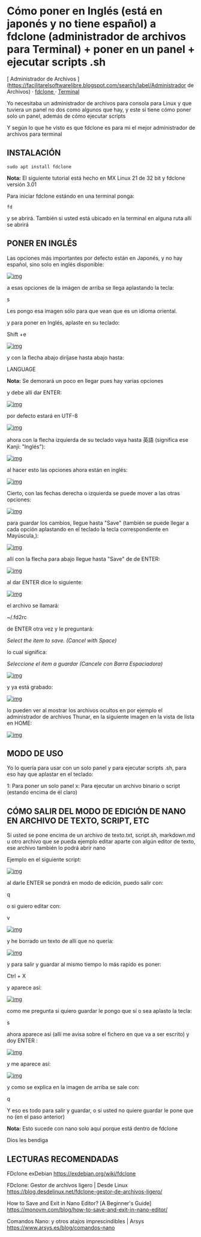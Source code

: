 #  Cómo poner en Inglés (está en japonés y no tiene español) a fdclone  (administrador de archivos para Terminal) + poner en un panel + ejecutar  scripts .sh 

  [ Administrador de Archivos ](https://facilitarelsoftwarelibre.blogspot.com/search/label/Administrador de Archivos)  ·  [ fdclone ](https://facilitarelsoftwarelibre.blogspot.com/search/label/fdclone)  ·  [ Terminal ](https://facilitarelsoftwarelibre.blogspot.com/search/label/Terminal)  

Yo  necesitaba un administrador de archivos para consola para Linux y que  tuviera un panel no dos como algunos que hay, y este si tiene cómo poner solo un panel, además de cómo ejecutar scripts 

Y según lo que he visto es que fdclone es para mi el mejor administrador de archivos para terminal

## INSTALACIÓN



```
sudo apt install fdclone
```

**Nota:** El siguiente tutorial está hecho en MX Linux 21 de 32 bit y fdclone versión 3.01 

Para iniciar fdclone estándo en una terminal ponga:



```
fd
```

y se abrirá. También si usted está ubicado en la terminal en alguna ruta allí se abrirá 

 

## PONER EN INGLÉS  

Las opciones más importantes por defecto están en Japonés, y no hay español, sino solo en inglés disponible:



[![img](https://blogger.googleusercontent.com/img/a/AVvXsEhv6OhaX0ueqw7l8GwH6I1qanc9ozNM7E2xyxHQ19ssfHfp-gQkGtaFS0_SBCYnBg336SVUxMCW9aQ_yINDBuB_90-qzNHsuDeftltvBR37KGkhrHVRedgORpYULS844Pe_yrOWWZpa-7FkdgvUmtWagEcgHqT2wZzFYHBM8DdX8og67t6uGT0obIwV=s16000)](https://blogger.googleusercontent.com/img/a/AVvXsEhv6OhaX0ueqw7l8GwH6I1qanc9ozNM7E2xyxHQ19ssfHfp-gQkGtaFS0_SBCYnBg336SVUxMCW9aQ_yINDBuB_90-qzNHsuDeftltvBR37KGkhrHVRedgORpYULS844Pe_yrOWWZpa-7FkdgvUmtWagEcgHqT2wZzFYHBM8DdX8og67t6uGT0obIwV)





a esas opciones de la imágen de arriba se llega aplastando la tecla:



s

Les pongo esa imagen sólo para que vean que es un idioma oriental.

y para poner en Inglés, aplaste en su teclado:

Shift +e



[![img](https://blogger.googleusercontent.com/img/a/AVvXsEhwTSiF3uciY5_btKv_SAhgQWF7i0f_G9Pyy-4SFwoz4y9N2DogJGaqnMJf3ZxVGMqqEmUXMbnY2bT6_BLUsaps6yTaaGYgNF-K6WuBYaUv-zET4gfaipEu4lL_g7AHyTmsXRK8D_JRNwR8-kEQsZxqMw5tVWrmOwR3Kjz7eYLAAg5RQGNu36ShXCaw=s16000)](https://blogger.googleusercontent.com/img/a/AVvXsEhwTSiF3uciY5_btKv_SAhgQWF7i0f_G9Pyy-4SFwoz4y9N2DogJGaqnMJf3ZxVGMqqEmUXMbnY2bT6_BLUsaps6yTaaGYgNF-K6WuBYaUv-zET4gfaipEu4lL_g7AHyTmsXRK8D_JRNwR8-kEQsZxqMw5tVWrmOwR3Kjz7eYLAAg5RQGNu36ShXCaw)

y con la flecha abajo diríjase hasta abajo hasta:



LANGUAGE

**Nota:** Se demorará un poco en llegar pues hay varias opciones 

y debe allí dar ENTER:



[![img](https://blogger.googleusercontent.com/img/a/AVvXsEhRp-q04xGGH78mBt4rDtGrqFkCkByStrnOGFa6lXnOnnqC_zXj2rlZyWFEpOBslZllppk6LKrhMhvny5GThv2IOTBA5flS_oh_4_oQfrTjs_j8q1aSyfPelWeT0lTvftCSPRvSU4I4KnCUxeQGuvXUH0dC9ld7abf1D9N-OLCbqgrHXYVF8RltsVOq=s16000)](https://blogger.googleusercontent.com/img/a/AVvXsEhRp-q04xGGH78mBt4rDtGrqFkCkByStrnOGFa6lXnOnnqC_zXj2rlZyWFEpOBslZllppk6LKrhMhvny5GThv2IOTBA5flS_oh_4_oQfrTjs_j8q1aSyfPelWeT0lTvftCSPRvSU4I4KnCUxeQGuvXUH0dC9ld7abf1D9N-OLCbqgrHXYVF8RltsVOq)



por defecto estará en UTF-8



[![img](https://blogger.googleusercontent.com/img/a/AVvXsEjC_BbUWzG1gC1cTbgMu1gGywp3NltC_kTR643GDdxb2HvcI8t0TLzRXRydgwwqsBLFWgHbtn7PD-ec1o9My4DeuF-YCfIc4BB-ixldX6txfbQu561uU8xo2XJ-EY081YE_fuJfnoy47OShwb1c9da4_AnNr9XQVwqv9K8n04EgvIrPRSXUsFQO21Sh=s16000)](https://blogger.googleusercontent.com/img/a/AVvXsEjC_BbUWzG1gC1cTbgMu1gGywp3NltC_kTR643GDdxb2HvcI8t0TLzRXRydgwwqsBLFWgHbtn7PD-ec1o9My4DeuF-YCfIc4BB-ixldX6txfbQu561uU8xo2XJ-EY081YE_fuJfnoy47OShwb1c9da4_AnNr9XQVwqv9K8n04EgvIrPRSXUsFQO21Sh)

ahora con la flecha izquierda de su teclado vaya hasta 英語 (significa ese Kanji: "Inglés"):





[![img](https://blogger.googleusercontent.com/img/a/AVvXsEhW_Ww9CnT7zvGEeyPeop1g6zOiSki1gv6vhwDQdp2CzkcmIs5N0hSNh-TaESrJ_lufteo3DNJ7wIZLwg9LD35Fxpi8tm_PXses1WyfbWPgPUG5UGqVqCG2Lm-Sslg83yFdhAgHlwQ3jm6MI2G-aK-Xk8YUsK7sILoueLUdR1SjdZ4v64O5wUMVEI2j=s16000)](https://blogger.googleusercontent.com/img/a/AVvXsEhW_Ww9CnT7zvGEeyPeop1g6zOiSki1gv6vhwDQdp2CzkcmIs5N0hSNh-TaESrJ_lufteo3DNJ7wIZLwg9LD35Fxpi8tm_PXses1WyfbWPgPUG5UGqVqCG2Lm-Sslg83yFdhAgHlwQ3jm6MI2G-aK-Xk8YUsK7sILoueLUdR1SjdZ4v64O5wUMVEI2j)

al hacer esto las opciones ahora están en inglés:





[![img](https://blogger.googleusercontent.com/img/a/AVvXsEh7uACVYiQr4kVQ-OrZej6i0vlZCxTSY27iEY2beYC6UP2LVQlVjPtAeWNmoeFQVaTlme1n1h5IUwY7S-2HECroMD2dulg0AMP2HwI5AOHeAjPaxFZF_pEsHA_PmT0KqUHpzBEqE-1Ze3KrWtXDrxxYX9FJtDncfWRA4T1-dchru0CXDCfqMji1PK1G=s16000)](https://blogger.googleusercontent.com/img/a/AVvXsEh7uACVYiQr4kVQ-OrZej6i0vlZCxTSY27iEY2beYC6UP2LVQlVjPtAeWNmoeFQVaTlme1n1h5IUwY7S-2HECroMD2dulg0AMP2HwI5AOHeAjPaxFZF_pEsHA_PmT0KqUHpzBEqE-1Ze3KrWtXDrxxYX9FJtDncfWRA4T1-dchru0CXDCfqMji1PK1G)

Cierto, con las fechas derecha o izquierda se puede mover a las otras opciones:





[![img](https://blogger.googleusercontent.com/img/a/AVvXsEi6QknAvjEA1HFYLJcrwDPN7xadpgFd-PVE5Gx54e54XoQ41uAacuV85affHfO41-jEa6ejaLELwzWynsk4B1Eog8IlUJm2GX377wBVNkTBFBNLOjjzzTYU_O7o1fNUMD71CBHCeVlZdwCL9_G8rZSTOJbg_T8plZZ094r_C5DHZ7ogHAs0ovB0UdAd=s16000)](https://blogger.googleusercontent.com/img/a/AVvXsEi6QknAvjEA1HFYLJcrwDPN7xadpgFd-PVE5Gx54e54XoQ41uAacuV85affHfO41-jEa6ejaLELwzWynsk4B1Eog8IlUJm2GX377wBVNkTBFBNLOjjzzTYU_O7o1fNUMD71CBHCeVlZdwCL9_G8rZSTOJbg_T8plZZ094r_C5DHZ7ogHAs0ovB0UdAd)

para  guardar los cambios, llegue hasta "Save" (también se puede llegar a  cada opción aplastando en el teclado la tecla correspondiente en  Mayúscula,):





[![img](https://blogger.googleusercontent.com/img/a/AVvXsEjH7i0QDNQ7FkjWCjmQ5wz-9_xgC-lRId70VEWF3Z3To-njxqAdTyfh4Uyx_sncgvlcyyfQj9IHcnhuiO9AtuHfqchL557_neGhmJloCvti7264Ej3CakrZU2cVcbn6lharKN8pqWWrS7cOkdOX_JLCRDqJwjGqgBIv0KgsuKu1oJh1qRNveuv7g6uk=s16000)](https://blogger.googleusercontent.com/img/a/AVvXsEjH7i0QDNQ7FkjWCjmQ5wz-9_xgC-lRId70VEWF3Z3To-njxqAdTyfh4Uyx_sncgvlcyyfQj9IHcnhuiO9AtuHfqchL557_neGhmJloCvti7264Ej3CakrZU2cVcbn6lharKN8pqWWrS7cOkdOX_JLCRDqJwjGqgBIv0KgsuKu1oJh1qRNveuv7g6uk)

allí con la flecha para abajo llegue hasta "Save" de de ENTER:





[![img](https://blogger.googleusercontent.com/img/a/AVvXsEgwO1KeLi2CaOPZ_Dy8cbKiqMBD7YRMfKQGJMfgoep0UpmDZPTbvAYqBWjMzNprHeK3Dc783FAFIMWA0cRZOUmfdhgQrIHvt5DozGG1dh-jnldU3sGHlgZ2_fVxhxXewY5yZ_RpLj6yg39eNJ6PaE05aj-ET0rYVQ4BiTR0dObaYKrUu-JPjpLF89dE=s16000)](https://blogger.googleusercontent.com/img/a/AVvXsEgwO1KeLi2CaOPZ_Dy8cbKiqMBD7YRMfKQGJMfgoep0UpmDZPTbvAYqBWjMzNprHeK3Dc783FAFIMWA0cRZOUmfdhgQrIHvt5DozGG1dh-jnldU3sGHlgZ2_fVxhxXewY5yZ_RpLj6yg39eNJ6PaE05aj-ET0rYVQ4BiTR0dObaYKrUu-JPjpLF89dE)

al dar ENTER dice lo siguiente:





[![img](https://blogger.googleusercontent.com/img/a/AVvXsEjGBMMB0BTI5sO07jRkexHJfv8lIr8FjXIGvuGYk60vhvsyZPeCareHaxH2uuiVnkc2EkfqGPo-g0ToYL97TcXfikv-HY6dmkFXTr0CB39w2Jt9I6ksNd8vNew6Un6XzHTOcbHp-OaxnkyHe1f-CRpOn_g2aM_dab8H-90vcTmCEm_oqctMFsxxFNgj=s16000)](https://blogger.googleusercontent.com/img/a/AVvXsEjGBMMB0BTI5sO07jRkexHJfv8lIr8FjXIGvuGYk60vhvsyZPeCareHaxH2uuiVnkc2EkfqGPo-g0ToYL97TcXfikv-HY6dmkFXTr0CB39w2Jt9I6ksNd8vNew6Un6XzHTOcbHp-OaxnkyHe1f-CRpOn_g2aM_dab8H-90vcTmCEm_oqctMFsxxFNgj)

el archivo se llamará:



~/.fd2rc

de ENTER otra vez y le preguntará:

*Select the item to save. (Cancel with Space)*

lo cual significa:

*Seleccione el item a guardar (Cancele con Barra Espaciadora)* 



[![img](https://blogger.googleusercontent.com/img/a/AVvXsEie-FffHDbYpBQFLcc7Tw3zMtwPyXeYiEBCSO7rvv6M9M-nomZx2CiEWzqQ-YJ5ebf5yvaWESV0CVl00gENrSpXhlFqcb7Or8ui6WsF1z9DDAr6_R_gCX2X1qFCmF8pIlFhp_Xr7sTHyaoGcdOI56V6H9WIaVEO2xZtaU2E67uD2nYfCz4f56X6TkKk=s16000)](https://blogger.googleusercontent.com/img/a/AVvXsEie-FffHDbYpBQFLcc7Tw3zMtwPyXeYiEBCSO7rvv6M9M-nomZx2CiEWzqQ-YJ5ebf5yvaWESV0CVl00gENrSpXhlFqcb7Or8ui6WsF1z9DDAr6_R_gCX2X1qFCmF8pIlFhp_Xr7sTHyaoGcdOI56V6H9WIaVEO2xZtaU2E67uD2nYfCz4f56X6TkKk)



y ya está grabado:



[![img](https://blogger.googleusercontent.com/img/a/AVvXsEiqDZKpihJAeXcCNVHcg0ZDZE6WiMes0b6OUMDRbqPFQoKoOM49gB7XktppNTl5yp5JHbNsc7sUl7i0chbBVfnF401_Znk5ZHlLwHqq4YM4-LZhDryHa06QCb428uDNRUmecO4T6vvSl2ehhZEe91mIwpE_ZH-p3ZLdHHnXYvblovoC-w4voUg8C_2N=s16000)](https://blogger.googleusercontent.com/img/a/AVvXsEiqDZKpihJAeXcCNVHcg0ZDZE6WiMes0b6OUMDRbqPFQoKoOM49gB7XktppNTl5yp5JHbNsc7sUl7i0chbBVfnF401_Znk5ZHlLwHqq4YM4-LZhDryHa06QCb428uDNRUmecO4T6vvSl2ehhZEe91mIwpE_ZH-p3ZLdHHnXYvblovoC-w4voUg8C_2N)



lo  pueden ver al mostrar los archivos ocultos en por ejemplo el  administrador de archivos Thunar, en la siguiente imagen en la vista de  lista en HOME:



[![img](https://blogger.googleusercontent.com/img/a/AVvXsEjPBEd1oJcpn0dI9mXp5BPamAGNj0vxZqh46GkA34B79Mm8oYpRtaXPFpN5oC_I7hpVWtCzFwb6u9SDghoLKzWne7EjqIbKWcmIRjIYGIrVfaibxMDCiwYkXgntxQCALPWcyk56l23zXEUMoQZi0PE5wIO-8N0pGhk1d90HzlplMxRZAFeVmGrpg2o_=s16000)](https://blogger.googleusercontent.com/img/a/AVvXsEjPBEd1oJcpn0dI9mXp5BPamAGNj0vxZqh46GkA34B79Mm8oYpRtaXPFpN5oC_I7hpVWtCzFwb6u9SDghoLKzWne7EjqIbKWcmIRjIYGIrVfaibxMDCiwYkXgntxQCALPWcyk56l23zXEUMoQZi0PE5wIO-8N0pGhk1d90HzlplMxRZAFeVmGrpg2o_)





##  MODO DE USO 

Yo lo quería para usar con un solo panel y para ejecutar scripts .sh, para eso hay que aplastar en el  teclado:

1: Para poner un solo panel 
x: Para ejecutar un archivo binario o script (estando encima de él claro)



## CÓMO SALIR DEL MODO DE EDICIÓN DE NANO EN ARCHIVO DE TEXTO, SCRIPT, ETC 

Si  usted se pone encima de un archivo de texto.txt, script.sh, markdown.md  u otro archivo que se pueda ejemplo editar aparte con algún editor de  texto, ese archivo también lo podrá abrir nano

Ejemplo en el siguiente script:



[![img](https://blogger.googleusercontent.com/img/a/AVvXsEjVcvjLGDwKrITlEyOuDQQE7m1jZjUqsbKObas7zHCUCgXMnahHh1TkxrxplnjoJpegatNRUPPBIfQKsb8Tphayzs8i5DUDLaDmTq1FgWpb7PEDVfZ6WfuURVdjBUiwXc10REwkHELIKEKOkxNgq7hSobQqrrj2YVG-bpGU1Vft5oNVSQgpk0CMksc5=s16000)](https://blogger.googleusercontent.com/img/a/AVvXsEjVcvjLGDwKrITlEyOuDQQE7m1jZjUqsbKObas7zHCUCgXMnahHh1TkxrxplnjoJpegatNRUPPBIfQKsb8Tphayzs8i5DUDLaDmTq1FgWpb7PEDVfZ6WfuURVdjBUiwXc10REwkHELIKEKOkxNgq7hSobQqrrj2YVG-bpGU1Vft5oNVSQgpk0CMksc5)


al darle ENTER se pondrá en modo de edición, puedo salir con: 

q

o si guiero editar con:

v





[![img](https://blogger.googleusercontent.com/img/a/AVvXsEilM-3n9xFDhUyvctbV_jRIi3c-LosVL7g4tmm8ulQTpE2G6MR8tsvv8Fs5w7AihA7W6T8j1WxxkBrkkSu1k9Njo2yYaWCFz7_8bJ-8wOz3QCkATLqQGqM6H0dmR-_2qG51ilDrQbt0WIolASpzqva43kHnnZ-KweXvDnRMAlF-C-o5ON6tV-fp6sRw=s16000)](https://blogger.googleusercontent.com/img/a/AVvXsEilM-3n9xFDhUyvctbV_jRIi3c-LosVL7g4tmm8ulQTpE2G6MR8tsvv8Fs5w7AihA7W6T8j1WxxkBrkkSu1k9Njo2yYaWCFz7_8bJ-8wOz3QCkATLqQGqM6H0dmR-_2qG51ilDrQbt0WIolASpzqva43kHnnZ-KweXvDnRMAlF-C-o5ON6tV-fp6sRw)

y he borrado un texto de allí que no quería:





[![img](https://blogger.googleusercontent.com/img/a/AVvXsEiGV-YOkv6LfBAzevYU3i3Op53ddnrYefe4fqc8jOYzskieEEEWLJalQ0zGxopJ5-U7oxnGtFaXgTH6LVQjYtIk-4C3ZHyyWoGF7cORKi8VVDB1AcKaID-DFB0Gp1ZysXvqhCz6ryIxoq8-MsCRSlBFQA2zwpm-Rwq6iw8DO01bfqxlmeQWsB-oix24=s16000)](https://blogger.googleusercontent.com/img/a/AVvXsEiGV-YOkv6LfBAzevYU3i3Op53ddnrYefe4fqc8jOYzskieEEEWLJalQ0zGxopJ5-U7oxnGtFaXgTH6LVQjYtIk-4C3ZHyyWoGF7cORKi8VVDB1AcKaID-DFB0Gp1ZysXvqhCz6ryIxoq8-MsCRSlBFQA2zwpm-Rwq6iw8DO01bfqxlmeQWsB-oix24)

y para salir y guardar al mismo tiempo lo más rapido es poner:



Ctrl + X

y aparece así:



[![img](https://blogger.googleusercontent.com/img/a/AVvXsEg73V3HmpgdQBs6P9ErQHDpmiRrhASCe8IWvD20fXxp7LoKUBf8jPPmRU-iuVhNOAyjEylT5v7JmHtDM40EdltrUbXOo54_swfOdnNM9bPUB_ZIZM3zMNKXDypR9n2C1gidogMiX0FjiA2IR2NSA5nHv8koJOalpbBj8Lp_4u8Q2Rwy0bf6VirB_4wn=s16000)](https://blogger.googleusercontent.com/img/a/AVvXsEg73V3HmpgdQBs6P9ErQHDpmiRrhASCe8IWvD20fXxp7LoKUBf8jPPmRU-iuVhNOAyjEylT5v7JmHtDM40EdltrUbXOo54_swfOdnNM9bPUB_ZIZM3zMNKXDypR9n2C1gidogMiX0FjiA2IR2NSA5nHv8koJOalpbBj8Lp_4u8Q2Rwy0bf6VirB_4wn)

como me pregunta si quiero guardar le pongo que sí o sea aplasto la tecla:



s

ahora aparece así (allí me avisa sobre el fichero en que va a ser escrito) y doy ENTER :



[![img](https://blogger.googleusercontent.com/img/a/AVvXsEgYDMZ8clmQ68cSMHYOUPmkFFBMh0su3WRB0IqktNGQSctEKyax1BXW-tqCd3XrEwkgZ_3G4SLfJoz3zfz_JZIC78eKXFhsposEmZoTcaDuXePeNrw0_No73vyatnBuKNSrFLY4Dn6zp_nJW0O2YjDFU-q2H9qVBLLc7Q7NuljpH3zBynzvNVo2r-bA=s16000)](https://blogger.googleusercontent.com/img/a/AVvXsEgYDMZ8clmQ68cSMHYOUPmkFFBMh0su3WRB0IqktNGQSctEKyax1BXW-tqCd3XrEwkgZ_3G4SLfJoz3zfz_JZIC78eKXFhsposEmZoTcaDuXePeNrw0_No73vyatnBuKNSrFLY4Dn6zp_nJW0O2YjDFU-q2H9qVBLLc7Q7NuljpH3zBynzvNVo2r-bA)

y me aparece así:





[![img](https://blogger.googleusercontent.com/img/a/AVvXsEhgKzDklmMYuQoQTtqvNyh6gjzejW1PXB0usQNpRCJ74WAQXiVAwSqvYx3-Cvqu5rHOivkTY2QXThNQdHnOiRXUGtpSZeZx_E_u6eJAr6ZsXeX5c1KI-5W0KE1f2a7OKNnpoT_Tqp1oTC73np6KicczBWdCPqr4AK0lJLma2PNJO-dq5w1ZzYv0CITK=s16000)](https://blogger.googleusercontent.com/img/a/AVvXsEhgKzDklmMYuQoQTtqvNyh6gjzejW1PXB0usQNpRCJ74WAQXiVAwSqvYx3-Cvqu5rHOivkTY2QXThNQdHnOiRXUGtpSZeZx_E_u6eJAr6ZsXeX5c1KI-5W0KE1f2a7OKNnpoT_Tqp1oTC73np6KicczBWdCPqr4AK0lJLma2PNJO-dq5w1ZzYv0CITK)

y como se explica en la imagen de arriba se sale con:



q

Y eso es todo para salir y guardar, o si usted no quiere guardar le pone que no (en el paso anterior)

**Nota:** Esto sucede con nano solo aquí porque está dentro de fdclone

Dios les bendiga



## LECTURAS RECOMENDADAS 

FDclone exDebian
<https://exdebian.org/wiki/fdclone>

FDclone: Gestor de archivos ligero | Desde Linux
<https://blog.desdelinux.net/fdclone-gestor-de-archivos-ligero/>

How to Save and Exit in Nano Editor? [A Beginner's Guide]
<https://monovm.com/blog/how-to-save-and-exit-in-nano-editor/>

Comandos Nano: y otros atajos imprescindibles | Arsys
<https://www.arsys.es/blog/comandos-nano>